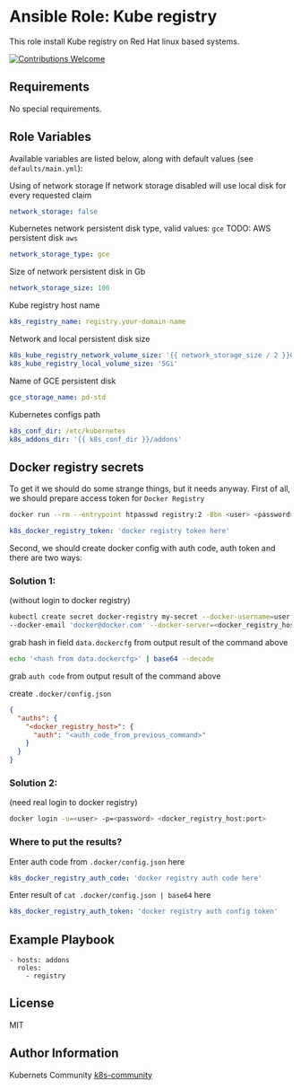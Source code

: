 Ansible Role: Kube registry
===========================

This role install Kube registry on Red Hat linux based systems.

[![Contributions Welcome](https://img.shields.io/badge/contributions-welcome-brightgreen.svg?style=flat)](https://github.com/k8s-community/cluster-deploy/issues)

Requirements
------------

No special requirements.


Role Variables
--------------

Available variables are listed below, along with default values (see `defaults/main.yml`):

Using of network storage
If network storage disabled will use local disk for every requested claim 
```yaml
network_storage: false
```

Kubernetes network persistent disk type, valid values: `gce`
TODO: AWS persistent disk `aws`
```yaml
network_storage_type: gce 
```

Size of network persistent disk in Gb
```yaml
network_storage_size: 100
```

Kube registry host name
```yaml
k8s_registry_name: registry.your-domain-name
```

Network and local persistent disk size
```yaml
k8s_kube_registry_network_volume_size: '{{ network_storage_size / 2 }}Gi'
k8s_kube_registry_local_volume_size: '5Gi'
```

Name of GCE persistent disk
```yaml
gce_storage_name: pd-std
```

Kubernetes configs path
```yaml
k8s_conf_dir: /etc/kubernetes
k8s_addons_dir: '{{ k8s_conf_dir }}/addons'
```

## Docker registry secrets

To get it we should do some strange things, but it needs anyway.
First of all, we should prepare access token for `Docker Registry`
```sh
docker run --rm --entrypoint htpasswd registry:2 -Bbn <user> <password> | base64
```
```yaml
k8s_docker_registry_token: 'docker registry token here'
```
Second, we should create docker config with auth code, auth token and there are two ways:

### Solution 1:
(without login to docker registry)
```sh
kubectl create secret docker-registry my-secret --docker-username=user --docker-password='password' \
--docker-email 'docker@docker.com' --docker-server=<docker_registry_host> --dry-run -o yaml
```
grab hash in field `data.dockercfg` from output result of the command above
```sh
echo '<hash from data.dockercfg>' | base64 --decode
```
grab `auth code` from output result of the command above

create `.docker/config.json`
```json
{
  "auths": {
    "<docker_registry_host>": {
      "auth": "<auth_code_from_previous_command>"
    }
  }
}
```

### Solution 2:
(need real login to docker registry)
```sh
docker login -u=<user> -p=<password> <docker_registry_host:port>
```

### Where to put the results?

Enter auth code from `.docker/config.json` here
```yaml
k8s_docker_registry_auth_code: 'docker registry auth code here'
```

Enter result of `cat .docker/config.json | base64` here
```yaml
k8s_docker_registry_auth_token: 'docker registry auth config token'
```

Example Playbook
----------------

    - hosts: addons
      roles:
        - registry

License
-------

MIT

Author Information
------------------

Kubernets Community [k8s-community](https://github.com/k8s-community)
